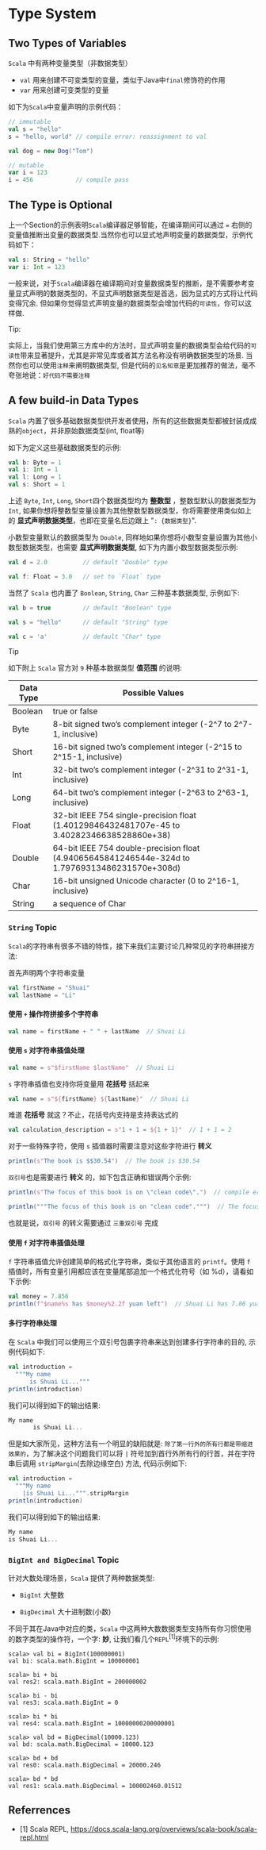 # Type System

## Two Types of Variables

`Scala` 中有两种变量类型（非数据类型）

- `val` 用来创建不可变类型的变量，类似于Java中`final`修饰符的作用
- `var` 用来创建可变类型的变量

如下为`Scala`中变量声明的示例代码：

```scala
// immutable
val s = "hello"
s = "hello, world" // compile error: reassignment to val

val dog = new Dog("Tom")

// mutable
var i = 123
i = 456            // compile pass
```

## The Type is Optional

上一个Section的示例表明`Scala`编译器足够智能，在编译期间可以通过 `=` 右侧的变量值推断出变量的数据类型.当然你也可以显式地声明变量的数据类型，示例代码如下：

```scala
val s: String = "hello"
var i: Int = 123
```

一般来说，对于`Scala`编译器在编译期间对变量数据类型的推断，是不需要参考变量显式声明的数据类型的，不显式声明数据类型是首选，因为显式的方式将让代码变得冗余. 但如果你觉得显式声明变量的数据类型会增加代码的`可读性`，你可以这样做.

Tip:

实际上，当我们使用第三方库中的方法时，显式声明变量的数据类型会给代码的`可读性`带来显著提升，尤其是非常见库或者其方法名称没有明确数据类型的场景. 当然你也可以使用`注释`来阐明数据类型, 但是代码的`见名知意`是更加推荐的做法，毫不夸张地说：`好代码不需要注释`

## A few build-in Data Types

`Scala` 内置了很多基础数据类型供开发者使用，所有的这些数据类型都被封装成成熟的`object`，并非原始数据类型(int, float等)

如下为定义这些基础数据类型的示例:

```scala
val b: Byte = 1
val i: Int = 1
val l: Long = 1
val s: Short = 1
```

上述 `Byte`, `Int`, `Long`, `Short`四个数据类型均为 **整数型** ，整数型默认的数据类型为 `Int`, 如果你想将整数型变量设置为其他整数型数据类型，你将需要使用类似如上的 **显式声明数据类型**，也即在变量名后边跟上 "`: {数据类型}`".

小数型变量默认的数据类型为 `Double`, 同样地如果你想将小数型变量设置为其他小数型数据类型，也需要 **显式声明数据类型**, 如下为内置小数型数据类型示例:

```scala
val d = 2.0          // default "Double" type

val f: Float = 3.0   // set to `Float` type
```

当然了 `Scala` 也内置了 `Boolean`, `String`, `Char` 三种基本数据类型, 示例如下:

```scala
val b = true         // default "Boolean" type

val s = "hello"      // default "String" type

val c = 'a'          // default "Char" type
```

Tip

如下附上 `Scala` 官方对 `9` 种基本数据类型 **值范围** 的说明:

| Data Type | Possible Values |
| --------- | --------------- |
| Boolean | true or false |
| Byte    | 8-bit signed two’s complement integer (-2^7 to 2^7-1, inclusive) |
| Short   | 16-bit signed two’s complement integer (-2^15 to 2^15-1, inclusive) |
| Int     | 32-bit two’s complement integer (-2^31 to 2^31-1, inclusive) |
| Long    | 64-bit two’s complement integer (-2^63 to 2^63-1, inclusive) |
| Float   | 32-bit IEEE 754 single-precision float (1.40129846432481707e-45 to 3.40282346638528860e+38) |
| Double  | 64-bit IEEE 754 double-precision float (4.94065645841246544e-324d to 1.79769313486231570e+308d) |
| Char    | 16-bit unsigned Unicode character (0 to 2^16-1, inclusive) |
| String  | a sequence of Char |

### `String` Topic

`Scala`的字符串有很多不错的特性，接下来我们主要讨论几种常见的字符串拼接方法:

首先声明两个字符串变量

```scala
val firstName = "Shuai"
val lastName = "Li"
```

#### 使用 `+` 操作符拼接多个字符串

```scala
val name = firstName + " " + lastName  // Shuai Li
```

#### 使用 `s` 对字符串插值处理

```scala
val name = s"$firstName $lastName"  // Shuai Li
```

`s` 字符串插值也支持你将变量用 **花括号** 括起来

```scala
val name = s"${firstName} ${lastName}"  // Shuai Li
```

难道 **花括号** 就这？不止，花括号内支持是支持表达式的

```scala
val calculation_description = s"1 + 1 = ${1 + 1}"  // 1 + 1 = 2
```

对于一些特殊字符，使用 `s` 插值器时需要注意对这些字符进行 **转义**

```scala
println(s"The book is $$30.54")  // The book is $30.54
```

`双引号`也是需要进行 **转义** 的，如下包含正确和错误两个示例:

```scala
println(s"The focus of this book is on \"clean code\".")  // compile error

println("""The focus of this book is on "clean code".""")  // The focus of this book is on "clean code".
```

也就是说，`双引号` 的转义需要通过 `三重双引号` 完成

#### 使用 `f` 对字符串插值处理

`f` 字符串插值允许创建简单的格式化字符串，类似于其他语言的 `printf`。使用 `f` 插值时，所有变量引用都应该在变量尾部追加一个格式化符号（如 %d），请看如下示例:

```scala
val money = 7.856
println(f"$name%s has $money%2.2f yuan left")  // Shuai Li has 7.86 yuan left
```

#### 多行字符串处理

在 `Scala` 中我们可以使用三个双引号包裹字符串来达到创建多行字符串的目的, 示例代码如下:

```scala
val introduction =
  """My name
      is Shuai Li..."""
println(introduction)
```

我们可以得到如下的输出结果:

```scala
My name
       is Shuai Li...
```

但是如大家所见，这种方法有一个明显的缺陷就是: `除了第一行外的所有行都是带缩进效果的`，为了解决这个问题我们可以将 `|` 符号加到首行外所有行的行首，并在字符串后调用 `stripMargin`(去除边缘空白) 方法, 代码示例如下:

```scala
val introduction =
  """My name
    |is Shuai Li...""".stripMargin
println(introduction)
```

我们可以得到如下的输出结果:

```scala
My name
is Shuai Li...
```

### `BigInt and BigDecimal` Topic

针对大数处理场景，`Scala` 提供了两种数据类型:

- `BigInt` 大整数

- `BigDecimal` 大十进制数(小数)

不同于其在Java中对应的类，`Scala` 中这两种大数数据类型支持所有你习惯使用的数字类型的操作符，一个字: **妙**, 让我们看几个`REPL`<sup>[1]</sup>环境下的示例:

```shell
scala> val bi = BigInt(100000001)
val bi: scala.math.BigInt = 100000001

scala> bi + bi
val res2: scala.math.BigInt = 200000002

scala> bi - bi
val res3: scala.math.BigInt = 0

scala> bi * bi
val res4: scala.math.BigInt = 10000000200000001
```

```shell
scala> val bd = BigDecimal(10000.123)
val bd: scala.math.BigDecimal = 10000.123

scala> bd + bd
val res0: scala.math.BigDecimal = 20000.246

scala> bd * bd
val res1: scala.math.BigDecimal = 100002460.01512
```

## Referrences

- [1] Scala REPL, <https://docs.scala-lang.org/overviews/scala-book/scala-repl.html>
